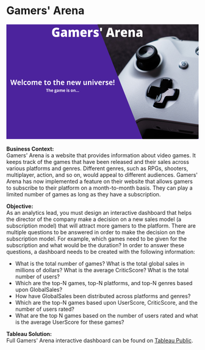 # Gamers' Arena
<img src="images/Gamers'%20Arena%20logo.png" width="600" height="300">

**Business Context:** <br />
Gamers' Arena is a website that provides information about video games. It keeps track of the games that have been released and their sales across various platforms and genres. Different genres, such as RPGs, shooters, multiplayer, action, and so on, would appeal to different audiences. Gamers' Arena has now implemented a feature on their website that allows gamers to subscribe to their platform on a month-to-month basis. They can play a limited number of games as long as they have a subscription.

**Objective:** <br />
As an analytics lead, you must design an interactive dashboard that helps the director of the company make a decision on a new sales model (a subscription model) that will attract more gamers to the platform. There are multiple questions to be answered in order to make the decision on the subscription model. For example, which games need to be given for the subscription and what would be the duration? In order to answer these questions, a dashboard needs to be created with the following information:

* What is the total number of games? What is the total global sales in millions of dollars? What is the average CriticScore? What is the total number of users?
* Which are the top-N games, top-N platforms, and top-N genres based upon GlobalSales?
* How have GlobalSales been distributed across platforms and genres?
* Which are the top-N games based upon UserScore, CriticScore, and the number of users rated?
* What are the top N games based on the number of users rated and what is the average UserScore for these games?

**Tableau Solution:** <br />
Full Gamers' Arena interactive dashboard can be found on [Tableau Public](https://public.tableau.com/app/profile/derrick.black/viz/Project-GamersArena-DerrickBlack/GamersArenaDashboard?publish=yes).
